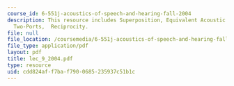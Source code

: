 ```yaml
---
course_id: 6-551j-acoustics-of-speech-and-hearing-fall-2004
description: This resource includes Superposition, Equivalent Acoustic Circuits for
  Two-Ports,  Reciprocity.
file: null
file_location: /coursemedia/6-551j-acoustics-of-speech-and-hearing-fall-2004/cdd824aff7baf7900685235937c51b1c_lec_9_2004.pdf
file_type: application/pdf
layout: pdf
title: lec_9_2004.pdf
type: resource
uid: cdd824af-f7ba-f790-0685-235937c51b1c
---
```

